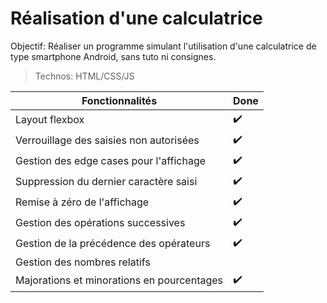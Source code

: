 # Réalisation d'une calculatrice

Objectif:  Réaliser un programme simulant l'utilisation d'une calculatrice de type smartphone Android, sans tuto ni consignes.

> Technos: HTML/CSS/JS

Fonctionnalités | Done
----------------|------
Layout flexbox |✔️
Verrouillage des saisies non autorisées | ✔️
Gestion des edge cases pour l'affichage | ✔️
Suppression du dernier caractère saisi | ✔️
Remise à zéro de l'affichage | ✔️
Gestion des opérations successives | ✔️
Gestion de la précédence des opérateurs | ✔️
Gestion des nombres relatifs |
Majorations et minorations en pourcentages | ✔️
